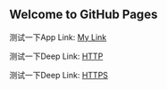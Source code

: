 ## Welcome to GitHub Pages

测试一下App Link: [My Link](https://synix.github.io/openfile)

测试一下Deep Link: [HTTP](xmind://xmind.works/openFile?url=http%3A%2F%2Fsynix.github.io%2Fassets%2Fone%2520test.xmind&name=name1.xmind)

测试一下Deep Link: [HTTPS](xmind://xmind.works/openFile?url=https%3A%2F%2Fxmindshare.s3.amazonaws.com%2Fmap%2Fmay-fair-2011-5-yqxgdfae-1303329921570.xmind%3FAWSAccessKeyId%3DASIAVEZSGHEFQFSFC2WX%26Expires%3D1605063168%26Signature%3Do3X3X7xjHP60jUhxQTlALT0K%252FY4%253D%26x-amz-security-token%3DIQoJb3JpZ2luX2VjEBsaCXVzLWVhc3QtMSJGMEQCIAamJ9OOCPEDKpk7%252BYRwTwWvbr5Px%252FJ9wEupRVfXbwqUAiBeuOd5NXExh9%252FS4F6zC1Gv%252FbuTiCFTsB6UROXvALfh4SqwAwiE%252F%252F%252F%252F%252F%252F%252F%252F%252F%252F8BEAAaDDM1MzkwMzE5NjQyNyIMRsymDqDaXo8sOuoIKoQD2xwpxg2jFA%252FctUPHM2IiwUcC8Nb2C0tqMuxAcVPxGwHo9AR4pPfNm1FKA8T0uGvIJnkVAjasyWwajnUsJTElt938VHxBhoCNhsid%252BMKUbD2h7Nx%252BxeiHR4njlQUisH3Ekl7N8iVHISekBdL6vb4TeKb6bfVAlpmrJYuaDzQBClwn1JMk99TtObkqHZIxMo%252BnzT1%252BkrHgsljC%252FbIjBEw4gil12dStAiNnf9TGY%252Bp1e1UyK95x112wSR4NIgUrBDAZinap9gj9LAqiGILdw0i10dmJ9sA%252BQ66TjFIX7oOReFiWWH016F66esczm7QVDUrwdySuPBILYpPLpin0QO8uxU7d8Q0QeJ8D9BHY%252FMCnh%252BH%252BDj645HP2Krdq1zeEweYVFZKPX3%252FmwzqjQDxHebkNX0JHLybcRbjc22GjnvqLyxo%252FBfSejlouyYVTxFY94SGAncpg3xCttOXUVeYJqZk3OSN9GTellAZaM%252BoJS3fm64dGf56Q%252BjW7rIXdPtCT4BLGoTTYxDDClq39BTrsAbSt2YUewhsE8kD9N8psuVgCR4FgNWnHP8DCit5Lc95zHpG%252BD5kxQchZZ2o1EBCkP309Gqlmvi2LeT21Yokvc%252FaLKISH11JJSS4q3%252FutC7PASuypRNK523IghJs6tHLzzQH4ZopnKAyYkQi%252Fild%252BJeicdqLpAy9MkWYgyHDF2Cn1R3Cu1MxDfP%252F44WKm3s9Zsdax6FBBolCuT0N2g1J8kUWX%252BINdDQIYOqIWzCOavo4XFW7G3DlgolKZQEcmjDRdy2vBECkqsL8iL2%252B7p6hcyoq0ZPbQRLTgjekcuOGX5RiPTHZWuq5MFw0dAYXv&name=name2.xmind)